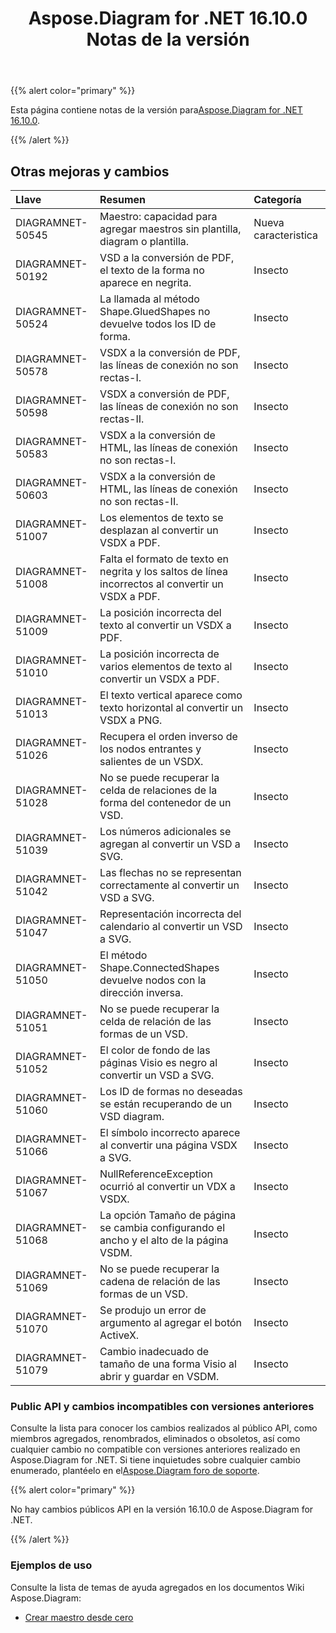 ﻿---
title: Aspose.Diagram for .NET 16.10.0 Notas de la versión
type: docs
weight: 30
url: /es/net/aspose-diagram-for-net-16-10-0-release-notes/
---
{{% alert color="primary" %}} 

 Esta página contiene notas de la versión para[Aspose.Diagram for .NET 16.10.0](https://www.nuget.org/packages/Aspose.Diagram/16.10.0).

{{% /alert %}} 
## **Otras mejoras y cambios**

|**Llave**|**Resumen**|**Categoría**|
|:- |:- |:- |
|DIAGRAMNET-50545|Maestro: capacidad para agregar maestros sin plantilla, diagram o plantilla.|Nueva caracteristica|
|DIAGRAMNET-50192|VSD a la conversión de PDF, el texto de la forma no aparece en negrita.|Insecto|
|DIAGRAMNET-50524|La llamada al método Shape.GluedShapes no devuelve todos los ID de forma.|Insecto|
|DIAGRAMNET-50578|VSDX a la conversión de PDF, las líneas de conexión no son rectas-I.|Insecto|
|DIAGRAMNET-50598|VSDX a conversión de PDF, las líneas de conexión no son rectas-II.|Insecto|
|DIAGRAMNET-50583|VSDX a la conversión de HTML, las líneas de conexión no son rectas-I.|Insecto|
|DIAGRAMNET-50603|VSDX a la conversión de HTML, las líneas de conexión no son rectas-II.|Insecto|
|DIAGRAMNET-51007|Los elementos de texto se desplazan al convertir un VSDX a PDF.|Insecto|
|DIAGRAMNET-51008|Falta el formato de texto en negrita y los saltos de línea incorrectos al convertir un VSDX a PDF.|Insecto|
|DIAGRAMNET-51009|La posición incorrecta del texto al convertir un VSDX a PDF.|Insecto|
|DIAGRAMNET-51010|La posición incorrecta de varios elementos de texto al convertir un VSDX a PDF.|Insecto|
|DIAGRAMNET-51013|El texto vertical aparece como texto horizontal al convertir un VSDX a PNG.|Insecto|
|DIAGRAMNET-51026|Recupera el orden inverso de los nodos entrantes y salientes de un VSDX.|Insecto|
|DIAGRAMNET-51028|No se puede recuperar la celda de relaciones de la forma del contenedor de un VSD.|Insecto|
|DIAGRAMNET-51039|Los números adicionales se agregan al convertir un VSD a SVG.|Insecto|
|DIAGRAMNET-51042|Las flechas no se representan correctamente al convertir un VSD a SVG.|Insecto|
|DIAGRAMNET-51047|Representación incorrecta del calendario al convertir un VSD a SVG.|Insecto|
|DIAGRAMNET-51050|El método Shape.ConnectedShapes devuelve nodos con la dirección inversa.|Insecto|
|DIAGRAMNET-51051|No se puede recuperar la celda de relación de las formas de un VSD.|Insecto|
|DIAGRAMNET-51052|El color de fondo de las páginas Visio es negro al convertir un VSD a SVG.|Insecto|
|DIAGRAMNET-51060|Los ID de formas no deseadas se están recuperando de un VSD diagram.|Insecto|
|DIAGRAMNET-51066|El símbolo incorrecto aparece al convertir una página VSDX a SVG.|Insecto|
|DIAGRAMNET-51067|NullReferenceException ocurrió al convertir un VDX a VSDX.|Insecto|
|DIAGRAMNET-51068|La opción Tamaño de página se cambia configurando el ancho y el alto de la página VSDM.|Insecto|
|DIAGRAMNET-51069|No se puede recuperar la cadena de relación de las formas de un VSD.|Insecto|
|DIAGRAMNET-51070|Se produjo un error de argumento al agregar el botón ActiveX.|Insecto|
|DIAGRAMNET-51079|Cambio inadecuado de tamaño de una forma Visio al abrir y guardar en VSDM.|Insecto|
### **Public API y cambios incompatibles con versiones anteriores**
Consulte la lista para conocer los cambios realizados al público API, como miembros agregados, renombrados, eliminados o obsoletos, así como cualquier cambio no compatible con versiones anteriores realizado en Aspose.Diagram for .NET. Si tiene inquietudes sobre cualquier cambio enumerado, plantéelo en el[Aspose.Diagram foro de soporte](https://forum.aspose.com/c/diagram/17).

{{% alert color="primary" %}} 

No hay cambios públicos API en la versión 16.10.0 de Aspose.Diagram for .NET.

{{% /alert %}} 
### **Ejemplos de uso**
Consulte la lista de temas de ayuda agregados en los documentos Wiki Aspose.Diagram:

- [Crear maestro desde cero](/diagram/es/net/working-with-masters/#create-master-from-scratch)
